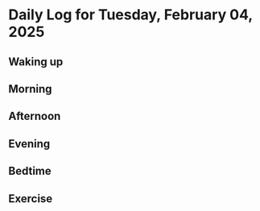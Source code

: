 # Daily Log for Tuesday, February 04, 2025

## Waking up

## Morning

## Afternoon

## Evening

## Bedtime

## Exercise
